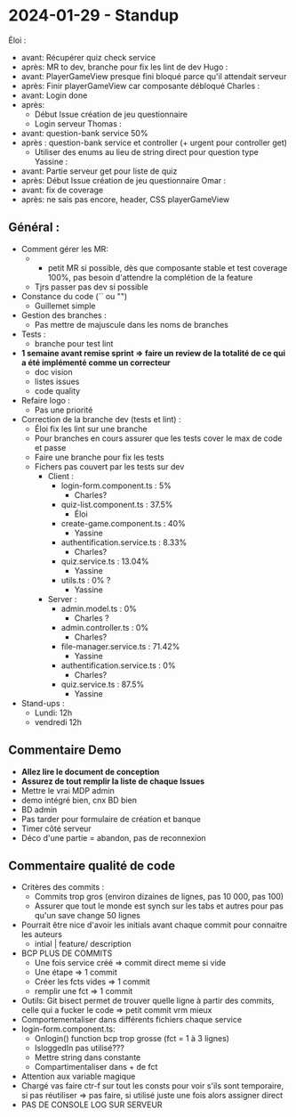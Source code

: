 # 2024-01-29 - Standup
Éloi : 
- avant: Récupérer quiz check service
- après: MR to dev, branche pour fix les lint de dev
Hugo : 
- avant: PlayerGameView presque fini bloqué parce qu'il attendait serveur
- après: Finir playerGameView car composante débloqué
Charles : 
- avant: Login done
- après: 
    - Début Issue création de jeu questionnaire
    - Login serveur
Thomas : 
- avant: question-bank service 50%
- après : question-bank service et controller (+ urgent pour controller get)
    - Utiliser des enums au lieu de string direct pour question type
Yassine : 
- avant: Partie serveur get pour liste de quiz
- après: Début Issue création de jeu questionnaire
Omar :
- avant: fix de coverage
- après: ne sais pas encore, header, CSS playerGameView

## Général :
- Comment gérer les MR:
    - + petit MR si possible, dès que composante stable et test coverage 100%, pas besoin d'attendre la complétion de la feature
    - Tjrs passer pas dev si possible
- Constance du code (\`\` ou \"\")
    - Guillemet simple 
- Gestion des branches :
    - Pas mettre de majuscule dans les noms de branches
- Tests :
    - branche pour test lint
- **1 semaine avant remise sprint => faire  un review de la totalité de ce qui a été implémenté comme un correcteur**
    - doc vision
    - listes issues
    - code quality
- Refaire logo :
    - Pas une priorité
- Correction de la branche dev (tests et lint) :
    - Éloi fix les lint sur une branche
    - Pour branches en cours assurer que les tests cover le max de code et passe
    - Faire une branche pour fix les tests
    - Fichers pas couvert par les tests sur dev
        - Client :
            - login-form.component.ts : 5%
                - Charles?
            - quiz-list.component.ts : 37.5%
                - Éloi
            - create-game.component.ts : 40%
                - Yassine
            - authentification.service.ts : 8.33%
                - Charles?
            - quiz.service.ts : 13.04%
                - Yassine
            - utils.ts : 0% ?
                - Yassine
        - Server :
            - admin.model.ts : 0%
                - Charles ?
            - admin.controller.ts : 0%
                - Charles?
            - file-manager.service.ts : 71.42%
                - Yassine
            - authentification.service.ts : 0%
                - Charles?
            - quiz.service.ts : 87.5%
                - Yassine
- Stand-ups :
    - Lundi: 12h
    - vendredi 12h

## Commentaire Demo
- **Allez lire le document de conception**
- **Assurez de tout remplir la liste de chaque Issues**
- Mettre le vrai MDP admin
- demo intégré bien, cnx BD bien
- BD admin
- Pas tarder pour formulaire de création et banque
- Timer côté  serveur
- Déco d'une partie = abandon, pas de reconnexion
## Commentaire qualité de code
- Critères des commits : 
    - Commits trop gros (environ dizaines de lignes, pas 10 000, pas 100)
    - Assurer que tout le monde est synch sur les tabs et autres pour pas qu'un save change 50 lignes
- Pourrait être nice d'avoir les initials avant chaque commit pour connaitre les auteurs
    - intial | feature/ description
-  BCP PLUS DE COMMITS
    - Une fois service créé => commit direct meme si vide
    - Une étape => 1 commit
    - Créer les fcts vides => 1 commit
    - remplir une fct => 1 commit
- Outils: Git bisect permet de trouver quelle ligne à partir des commits, celle qui a fucker le code => petit commit vrm mieux
- Comportementaliser  dans différents fichiers chaque service
- login-form.component.ts: 
    - Onlogin() function bcp trop grosse (fct = 1 à 3 lignes)
    - IsloggedIn pas utilisé???
    - Mettre string dans constante
    - Compartimentaliser dans + de fct
- Attention aux variable magique
- Chargé vas faire ctr-f sur tout les consts pour voir s'ils sont temporaire, si pas réutiliser => pas faire, si utilisé juste une fois alors assigner direct
- PAS DE CONSOLE LOG SUR SERVEUR